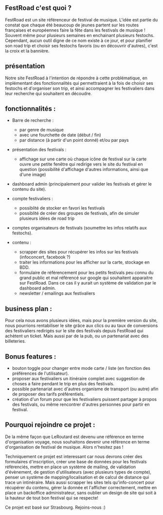 ## FestRoad c'est quoi ? 

FestRoad est un site référenceur de festival de musique. 
L'idée est partie du constat que chaque été beaucoup de jeunes partent sur les routes françaises et européennes faire la fête dans les festivals de musique ! Souvent même pour plusieurs semaines en enchainant plusieurs festochs. Cependant, aucun outil digne de ce nom existe à ce jour, et pour planifier son road trip et choisir ses festochs favoris (ou en découvrir d'autres), c'est la croix et la bannière. 

## présentation 

Notre site FestRoad à l'intention de répondre à cette problématique, en implémentant des fonctionnalités qui permettraient à la fois de choisir ses festochs et d'organiser son trip, et ainsi accompagner les festivaliers dans leur recherche qui souhaitent en découdre.

## fonctionnalités : 

- Barre de recherche : 
  - par genre de musique
  - avec une fourchette de date (début / fin)
  - par distance (à partir d'un point donné) et/ou par pays  

- présentation des
festivals :
  - affichage sur une carte où chaque icône de festival sur la carte ouvre une petite fenêtre qui redirige vers le site du festival en question (possibilité d'affichage d'autres informations, ainsi que d'une image)
  

- dashboard admin (principalement pour valider les festivals et gérer le contenu du site).

- compte festivaliers :
  - possiblité de stocker en favori les festivals 
  - possiblité de créer des groupes de festivals, afin de simuler plusieurs idées de road trip
 
- comptes organisateurs de festivals (soumettre les infos relatifs aux festochs).

- contenu :
  - scrapper des sites pour récupérer les infos sur les festivals (infoconcert, facebook ?)
  - traiter les informations pour les afficher sur la carte, stockage en BDD.
  - formulaire de référencement pour les petits festivals peu connu du grand public et mal référencé sur google qui souhaitent apparaitre sur FestRoad. Dans ce cas il y aurait un système de validation par le dashboard admin.
  - newsletter / emailings aux festivaliers

## business plan : 

Pour cela nous avons plusieurs idées, mais pour la première version du site, nous pourrions rentabiliser le site grâce aux clics ou au taux de conversions des festivaliers redirigés sur le site des festivals depuis FestRoad qui achètent un ticket. Mais aussi par de la pub, ou un partenariat avec des billeteries.

## Bonus features : 

- bouton toggle pour changer entre mode carte / liste (en fonction des préférences de l'utilisateur).
- proposer aux festivaliers un itinéraire complet avec suggestion de choses a faire pendant le trip en plus des festivals. 
- possible partenariat avec d'autres organisme de transport (ou autre) afin de proposer des tarifs préférentiels. 
- création d'un forum pour que les festivaliers puissent partager à propos des festivals, ou même rencontrer d'autres personnes pour partir en festival. 

## Pourquoi rejoindre ce projet :

De la même façon que LeRoutard est devenu une référence en terme d'organisation voyage, nous souhaitons devenir une référence en terme d'organisation de festival de musique. Alors n'hesitez pas !

Techniquement ce projet est interessant car nous devrons créer des formulaires d'inscription, créer une base de données pour les festivals référenciés, mettre en place un système de mailing, de validation d'évènement, de gestion d'utilisateurs (avec plusieurs types de compte), penser un système de mapping/localisation et de calcul de distance qui trace un intinéraire. Mais aussi scrapper les sites tels qu'info-concert pour récupérer du contenu, gérer la donnée et l'afficher correctement, mettre en place un backoffice administrateur, sans oublier un design de site qui soit à la hauteur de tout bon festival qui se respecte!

Ce projet est basé sur Strasbourg. Rejoins-nous :) 